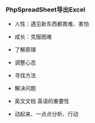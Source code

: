 ### PhpSpreadSheet导出Excel

- 人性：遇见新东西都畏难、害怕

- 成长：克服困难

- 了解原理

- 调整心态

- 寻找方法

- 解决问题

- 英文文档 英语的重要性

- 动起来、一点点分析、行动
